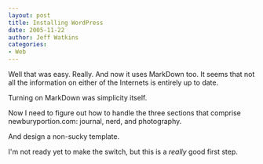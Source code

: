 ```yaml
---
layout: post
title: Installing WordPress
date: 2005-11-22
author: Jeff Watkins
categories:
- Web
---
```


Well that was easy. Really. And now it uses MarkDown too. It seems that not all the information on either of the Internets is entirely up to date.

Turning on MarkDown was simplicity itself.

Now I need to figure out how to handle the three sections that comprise newburyportion.com: journal, nerd, and photography.

And design a non-sucky template.

I'm not ready yet to make the switch, but this is a *really* good first step.